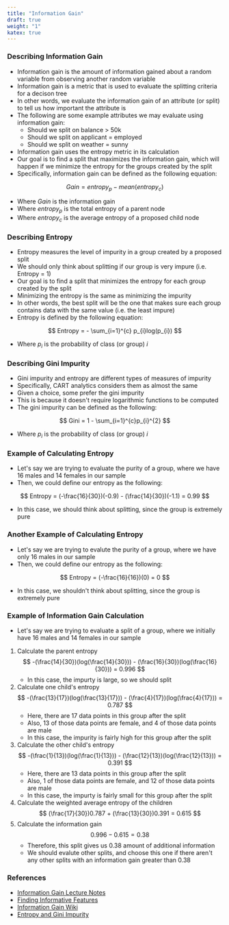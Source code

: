 ```yaml
---
title: "Information Gain"
draft: true
weight: "1"
katex: true
---
```


### Describing Information Gain
- Information gain is the amount of information gained about a random variable from observing another random variable
- Information gain is a metric that is used to evaluate the splitting criteria for a decison tree
- In other words, we evaluate the information gain of an attribute (or split) to tell us how important the attribute is
- The following are some example attributes we may evaluate using information gain:
	- Should we split on balance > 50k
	- Should we split on applicant = employed
	- Should we split on weather = sunny
- Information gain uses the entropy metric in its calculation
- Our goal is to find a split that maximizes the information gain, which will happen if we minimize the entropy for the groups created by the split
- Specifically, information gain can be defined as the following equation:

$$ Gain = entropy_{p} - mean(entropy_{c}) $$

- Where $Gain$ is the information gain
- Where $entropy_{p}$ is the total entropy of a parent node
- Where $entropy_{c}$ is the average entropy of a proposed child node

### Describing Entropy
- Entropy measures the level of impurity in a group created by a proposed split
- We should only think about splitting if our group is very impure (i.e. Entropy = 1)
- Our goal is to find a split that minimizes the entropy for each group created by the split
- Minimizing the entropy is the same as minimizing the impurity
- In other words, the best split will be the one that makes sure each group contains data with the same value (i.e. the least impure)
- Entropy is defined by the following equation:

$$ Entropy = - \sum_{i=1}^{c} p_{i}log(p_{i}) $$

- Where $p_{i}$ is the probability of class (or group) $i$

### Describing Gini Impurity
- Gini impurity and entropy are different types of measures of impurity
- Specifically, CART analytics considers them as almost the same
- Given a choice, some prefer the gini impurity
- This is because it doesn't require logarithmic functions to be computed
- The gini impurity can be defined as the following:

$$ Gini = 1 - \sum_{i=1}^{c}p_{i}^{2} $$

- Where $p_{i}$ is the probability of class (or group) $i$

### Example of Calculating Entropy
- Let's say we are trying to evaluate the purity of a group, where we have 16 males and 14 females in our sample
- Then, we could define our entropy as the following:

$$ Entropy = (-\frac{16}{30})(-0.9) - (\frac{14}{30})(-1.1) = 0.99 $$

- In this case, we should think about splitting, since the group is extremely pure

### Another Example of Calculating Entropy
- Let's say we are trying to evalute the purity of a group, where we have only 16 males in our sample
- Then, we could define our entropy as the following:

$$ Entropy = (-\frac{16}{16})(0) = 0 $$

- In this case, we shouldn't think about splitting, since the group is extremely pure

### Example of Information Gain Calculation
- Let's say we are trying to evaluate a split of a group, where we initially have 16 males and 14 females in our sample
1. Calculate the parent entropy
	$$ -(\frac{14}{30})(log(\frac{14}{30})) - (\frac{16}{30})(log(\frac{16}{30})) = 0.996 $$
	- In this case, the impurty is large, so we should split
2. Calculate one child's entropy
	$$ -(\frac{13}{17})(log(\frac{13}{17})) - (\frac{4}{17})(log(\frac{4}{17})) = 0.787 $$
	- Here, there are $17$ data points in this group after the split
	- Also, $13$ of those data points are female, and $4$ of those data points are male
	- In this case, the impurity is fairly high for this group after the split
3. Calculate the other child's entropy
	$$ -(\frac{1}{13})(log(\frac{1}{13})) - (\frac{12}{13})(log(\frac{12}{13})) = 0.391 $$
	- Here, there are $13$ data points in this group after the split
	- Also, $1$ of those data points are female, and $12$ of those data points are male
	- In this case, the impurty is fairly small for this group after the split
4. Calculate the weighted average entropy of the children
	$$ (\frac{17}{30})0.787 + (\frac{13}{30})0.391 = 0.615 $$
5. Calculate the information gain
	$$ 0.996 - 0.615 = 0.38 $$
	- Therefore, this split gives us $0.38$ amount of additional information
	- We should evalute other splits, and choose this one if there aren't any other splits with an information gain greater than $0.38$

### References
- [Information Gain Lecture Notes](https://homes.cs.washington.edu/~shapiro/EE596/notes/InfoGain.pdf)
- [Finding Informative Features](https://www.stat.cmu.edu/~cshalizi/350/2008/lectures/05/lecture-05.pdf)
- [Information Gain Wiki](https://en.wikipedia.org/wiki/Information_gain_in_decision_trees)
- [Entropy and Gini Impurity](https://datascience.stackexchange.com/a/10273/93566)
